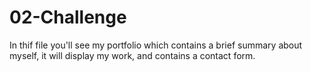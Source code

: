 # 02-Challenge
In thif file you'll see my portfolio which contains a brief summary about myself, it will display my work, and contains a contact form.
